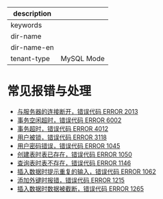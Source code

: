 |description||
|---|---|
|keywords||
|dir-name||
|dir-name-en||
|tenant-type|MySQL Mode|

# 常见报错与处理

- [与服务器的连接断开，错误代码 ERROR 2013](https://www.oceanbase.com/knowledge-base/oceanbase-database-1000000000217848)
- [事务空闲超时，错误代码 ERROR 6002](https://www.oceanbase.com/knowledge-base/oceanbase-database-1000000000217852)
- [事务超时，错误代码 ERROR 4012](https://www.oceanbase.com/knowledge-base/oceanbase-database-1000000000217854)
- [用户被锁，错误代码 ERROR 3118](https://www.oceanbase.com/knowledge-base/oceanbase-database-1000000000217856)
- [用户密码错误，错误代码 ERROR 1045](https://www.oceanbase.com/knowledge-base/oceanbase-database-1000000000217885)
- [创建表时表已存在，错误代码 ERROR 1050](https://www.oceanbase.com/knowledge-base/oceanbase-database-1000000000217887)
- [查询表时表不存在，错误代码 ERROR 1146](https://www.oceanbase.com/knowledge-base/oceanbase-database-1000000000217889)
- [插入数据时提示重复的输入，错误代码 ERROR 1062](https://www.oceanbase.com/knowledge-base/oceanbase-database-1000000000217891)
- [添加外键时报错，错误代码 ERROR 1215](https://www.oceanbase.com/knowledge-base/oceanbase-database-1000000000217893)
- [插入数据时数据被截断，错误代码 ERROR 1265](https://www.oceanbase.com/knowledge-base/oceanbase-database-1000000000217850)
